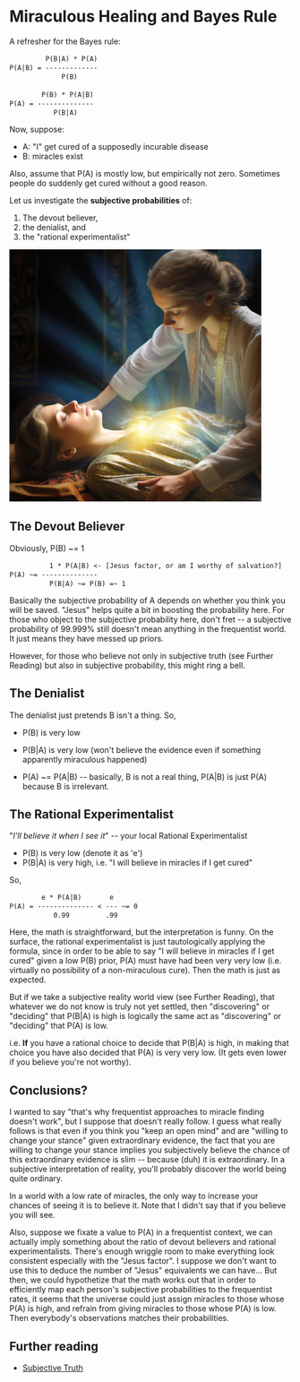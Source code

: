 # Miraculous Healing and Bayes Rule

A refresher for the Bayes rule:

```
         P(B|A) * P(A)
P(A|B) = -------------
             P(B)

        P(B) * P(A|B)
P(A) = --------------
           P(B|A)
```

Now, suppose:

- A: "I" get cured of a supposedly incurable disease
- B: miracles exist

Also, assume that P(A) is mostly low, but empirically not zero. Sometimes people do suddenly get cured without a good reason.

Let us investigate the **subjective probabilities** of:

1. The devout believer,
2. the denialist, and
3. the "rational experimentalist"

![image](./images/healing-the-sick.jpg)

## The Devout Believer

Obviously, P(B) ~= 1

```
          1 * P(A|B) <- [Jesus factor, or am I worthy of salvation?]
P(A) ~= --------------
          P(B|A) ~= P(B) =~ 1
```

Basically the subjective probability of A depends on whether you think you will be saved. "Jesus" helps quite a bit in boosting the probability here. For those who object to the subjective probability here, don't fret -- a subjective probability of 99.999% still doesn't mean anything in the frequentist world. It just means they have messed up priors.

However, for those who believe not only in subjective truth (see Further Reading) but also in subjective probability, this might ring a bell.

## The Denialist


The denialist just pretends B isn't a thing. So,

- P(B) is very low

- P(B\|A) is very low (won't believe the evidence even if something apparently miraculous happened)

- P(A) ~= P(A\|B) -- basically, B is not a real thing, P(A\|B) is just P(A) because B is irrelevant.


## The Rational Experimentalist


"*I'll believe it when I see it*" -- your local Rational Experimentalist

- P(B) is very low (denote it as 'e')
- P(B\|A) is very high, i.e. "I will believe in miracles if I get cured"

So,

```
        e * P(A|B)       e
P(A) = -------------- < --- ~= 0
           0.99         .99
```

Here, the math is straightforward, but the interpretation is funny. On the surface, the rational experimentalist is just tautologically applying the formula, since in order to be able to say "I will believe in miracles if I get cured" given a low P(B) prior, P(A) must have had been very very low (i.e. virtually no possibility of a non-miraculous cure). Then the math is just as expected.

But if we take a subjective reality world view (see Further Reading), that whatever we do not know is truly not yet settled, then "discovering" or "deciding" that P(B\|A) is high is logically the same act as "discovering" or "deciding" that P(A) is low.

i.e. **If** you have a rational choice to decide that P(B\|A) is high, in making that choice you have also decided that P(A) is very very low. (It gets even lower if you believe you're not worthy).

## Conclusions?

I wanted to say "that's why frequentist approaches to miracle finding doesn't work", but I suppose that doesn't really follow. I guess what really follows is that even if you think you "keep an open mind" and are "willing to change your stance" given extraordinary evidence, the fact that you are willing to change your stance implies you subjectively believe the chance of this extraordinary evidence is slim -- because (duh) it is extraordinary. In a subjective interpretation of reality, you'll probably discover the world being quite ordinary.

In a world with a low rate of miracles, the only way to increase your chances of seeing it is to believe it. Note that I didn't say that if you believe you will see.

Also, suppose we fixate a value to P(A) in a frequentist context, we can actually imply something about the ratio of devout believers and rational experimentalists. There's enough wriggle room to make everything look consistent especially with the "Jesus factor". I suppose we don't want to use this to deduce the number of "Jesus" equivalents we can have... But then, we could hypothetize that the math works out that in order to efficiently map each person's subjective probabilities to the frequentist rates, it seems that the universe could just assign miracles to those whose P(A) is high, and refrain from giving miracles to those whose P(A) is low. Then everybody's observations matches their probabilities.

## Further reading

- [Subjective Truth](../2022/09-Subjective_Truth.md)
